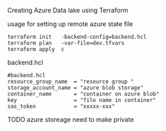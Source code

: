 Creating Azure Data lake using Terraform

usage for setting up  remote azure state file 
```
terraform init   -backend-config=backend.hcl
terraform plan   -var-file=dev.tfvars
terraform apply  c 
```

backend.hcl 
```
#backend.hcl
resource_group_name  = "resource group "
storage_account_name = "azure blob storage"
container_name       = "container on azure blob"
key                  = "file name in container"
sas_token            = "xxxxx-xxx"
```


TODO 
azure storeage need to make private 